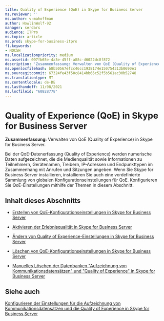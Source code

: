 ```yaml
---
title: Quality of Experience (QoE) in Skype for Business Server
ms.reviewer: ''
ms.author: v-mahoffman
author: HowlinWolf-92
manager: serdars
audience: ITPro
ms.topic: article
ms.prod: skype-for-business-itpro
f1.keywords:
- NOCSH
ms.localizationpriority: medium
ms.assetid: 097fb65e-4a3e-45ff-a88c-d6022dc8f872
description: 'Zusammenfassung: Verwalten von QoE (Quality of Experience) in Skype for Business Server.'
ms.openlocfilehash: b8b50567efcc46cc1938174e150754313b0690e1
ms.sourcegitcommit: 67324fe43f50c8414bb65c52f5b561ac30b52748
ms.translationtype: MT
ms.contentlocale: de-DE
ms.lasthandoff: 11/08/2021
ms.locfileid: "60828778"
---
```

# <a name="quality-of-experience-qoe-in-skype-for-business-server"></a>Quality of Experience (QoE) in Skype for Business Server
 
**Zusammenfassung:** Verwalten von QoE (Quality of Experience) in Skype for Business Server.
  
Bei der QoE-Datenerfassung (Quality of Experience) werden numerische Daten aufgezeichnet, die die Medienqualität sowie Informationen zu Teilnehmern, Gerätenamen, Treibern, IP-Adressen und Endpunkttypen im Zusammenhang mit Anrufen und Sitzungen angeben. Wenn Sie Skype for Business Server installieren, installieren Sie auch eine vordefinierte Sammlung von globalen Konfigurationseinstellungen für QoE. Konfigurieren Sie QoE-Einstellungen mithilfe der Themen in diesem Abschnitt. 
  
## <a name="in-this-section"></a>Inhalt dieses Abschnitts

- [Erstellen von QoE-Konfigurationseinstellungen in Skype for Business Server](create-qoe-configuration-settings.md)
    
- [Aktivieren der Erlebnisqualität in Skype for Business Server](enable-qoe.md)
    
- [Ändern von Quality of Experience-Einstellungen in Skype for Business Server](modify-qoe-settings.md)
    
- [Löschen von QoE-Konfigurationseinstellungen in Skype for Business Server](delete-qoe-configuration-settings.md)
    
- [Manuelles Löschen der Datenbanken "Aufzeichnung von Kommunikationsdatensätzen" und "Quality of Experience" in Skype for Business Server](../../deploy/deploy-monitoring/purgecall-detail-recording-and-qoe.md)
    
## <a name="see-also"></a>Siehe auch

[Konfigurieren der Einstellungen für die Aufzeichnung von Kommunikationsdatensätzen und die Quality of Experience in Skype for Business Server](../../deploy/deploy-monitoring/call-detail-recording-and-qoe.md)
